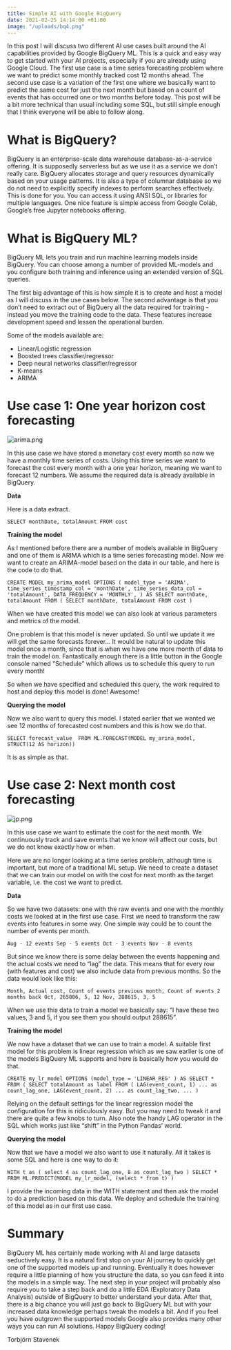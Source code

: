 ```yaml
---
title: Simple AI with Google BigQuery
date: 2021-02-25 14:14:00 +01:00
image: "/uploads/bq4.png"
---
```


In this post I will discuss two different AI use cases built around the AI capabilities provided by Google BigQuery ML. This is a quick and easy way to get started with your AI projects, especially if you are already using Google Cloud. The first use case is a time series forecasting problem where we want to predict some monthly tracked cost 12 months ahead. The second use case is a variation of the first one where we basically want to predict the same cost for just the next month but based on a count of events that has occurred one or two months before today. This post will be a bit more technical than usual including some SQL, but still simple enough that I think everyone will be able to follow along. 

# What is BigQuery?

BigQuery is an enterprise-scale data warehouse database-as-a-service offering. It is supposedly serverless but as we use it as a service we don’t really care. BigQuery allocates storage and query resources dynamically based on your usage patterns. It is also a type of columnar database so we do not need to explicitly specify indexes to perform searches effectively. This is done for you.  You can access it using ANSI SQL, or libraries for multiple languages. One nice feature is simple access from Google Colab, Google’s free Jupyter notebooks offering.

# What is BigQuery ML?
BigQuery ML lets you train and run machine learning models inside BigQuery. You can choose among a number of provided ML-models and you configure both training and inference using an extended version of SQL queries. 

The first big advantage of this is how simple it is to create and host a model as I will discuss in the use cases below. The second advantage is that you don’t need to extract out of BigQuery all the data required for training - instead you move the training code to the data. These features increase development speed and lessen the operational burden.

Some of the models available are:

* Linear/Logistic regression
* Boosted trees classifier/regressor
* Deep neural networks classifier/regressor
* K-means
* ARIMA

# Use case 1: One year horizon cost forecasting

![arima.png](/uploads/arima.png)

In this use case we have stored a monetary cost every month so now we have a monthly time series of costs. Using this time series we want to forecast the cost every month with a one year horizon, meaning we want to forecast 12 numbers. We assume the required data is already available in BigQuery.

**Data**

Here is a data extract.

`
SELECT monthDate, totalAmount FROM cost
`



**Training the model**

As I mentioned before there are a number of models available in BigQuery and one of them is ARIMA which is a time series forecasting model. Now we want to create an ARIMA-model based on the data in our table, and here is the code to do that.

`
CREATE MODEL my_arima_model
OPTIONS (
   model_type = 'ARIMA',
   time_series_timestamp_col = 'monthDate',
   time_series_data_col = 'totalAmount',
   DATA_FREQUENCY = 'MONTHLY',
   ) AS
SELECT monthDate, totalAmount
FROM ( SELECT monthDate, totalAmount FROM cost )
`

When we have created this model we can also look at various parameters and metrics of the model.

One problem is that this model is never updated. So until we update it we will get the same forecasts forever… It would be natural to update this model once a month, since that is when we have one more month of data to train the model on. Fantastically enough there is a little button in the Google console named “Schedule” which allows us to schedule this query to run every month! 

So when we have specified and scheduled this query, the work required to host and deploy this model is done! Awesome! 


**Querying the model**

Now we also want to query this model. I stated earlier that we wanted we see 12 months of forecasted cost numbers and this is how we do that.

`
SELECT forecast_value 
FROM ML.FORECAST(MODEL my_arina_model, STRUCT(12 AS horizon))
`

It is as simple as that.


# Use case 2: Next month cost forecasting

![jp.png](/uploads/jp.png)


In this use case we want to estimate the cost for the next month. We continuously track and save events that we know will affect our costs, but we do not know exactly how or when. 

Here we are no longer looking at a time series problem, although time is important, but more of a traditional ML setup. We need to create a dataset that we can train our model on with the cost for next month as the target variable, i.e. the cost we want to predict.

**Data**

So we have two datasets: one with the raw events and one with the monthly costs we looked at in the first use case. First we need to transform the raw events into features in some way. One simple way could be to count the number of events per month.

`
Aug - 12 events
Sep - 5 events
Oct - 3 events
Nov - 8 events
`

But since we know there is some delay between the events happening and the actual costs we need to “lag” the data. This means that for every row (with features and cost) we also include data from previous months. So the data would look like this:

`Month, Actual cost, Count of events previous month, Count of events 2 months back
Oct, 265806, 5, 12
Nov, 288615, 3, 5
`


When we use this data to train a model we basically say:
“I have these two values, 3 and 5, if you see them you should output 288615”.


**Training the model**

We now have a dataset that we can use to train a model. A suitable first model for this problem is linear regression which as we saw earlier is one of the models BigQuery ML supports and here is basically how you would do that.

`
CREATE my_lr_model
   OPTIONS (model_type = 'LINEAR_REG' ) AS
   SELECT * FROM (
      SELECT totalAmount as label FROM (
           LAG(event_count, 1) ... as count_lag_one,
           LAG(event_count, 2) ... as count_lag_two,
		...
	)
`

Relying on the default settings for the linear regression model the configuration for this is ridiculously easy. But you may need to tweak it and there are quite a few knobs to turn. Also note the handy LAG operator in the SQL which works just like “shift” in the Python Pandas’ world.

**Querying the model**

Now that we have a model we also want to use it naturally. All it takes is some SQL and here is one way to do it:

`
WITH t as ( select 4 as count_lag_one, 8 as count_lag_two )
SELECT * FROM ML.PREDICT(MODEL my_lr_model, (select * from t) )
`

I provide the incoming data in the WITH statement and then ask the model to do a prediction based on this data. We deploy and schedule the training of this model as in our first use case.

# Summary
BigQuery ML has certainly made working with AI and large datasets seductively easy. It is a natural first stop on your AI journey to quickly get one of the supported models up and running. Eventually it does however require a little planning of how you structure the data, so you can feed it into the models in a simple way. The next step in your project will probably also require you to take a step back and do a little EDA (Exploratory Data Analysis) outside of BigQuery to better understand your data. After that, there is a big chance you will just go back to BigQuery ML but with your increased data knowledge perhaps tweak the models a bit. And if you feel you have outgrown the supported models Google also provides many other ways you can run AI solutions. Happy BigQuery coding!


Torbjörn Stavenek
